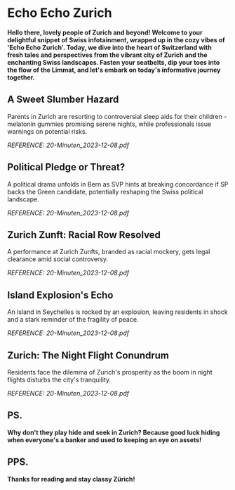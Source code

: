 # Echo Echo Zurich
__Hello there, lovely people of Zurich and beyond! Welcome to your delightful snippet of Swiss infotainment, wrapped up in the cozy vibes of 'Echo Echo Zurich'. Today, we dive into the heart of Switzerland with fresh tales and perspectives from the vibrant city of Zurich and the enchanting Swiss landscapes. Fasten your seatbelts, dip your toes into the flow of the Limmat, and let's embark on today's informative journey together.__
## A Sweet Slumber Hazard 
Parents in Zurich are resorting to controversial sleep aids for their children - melatonin gummies promising serene nights, while professionals issue warnings on potential risks. 
 
 *REFERENCE: 20-Minuten_2023-12-08.pdf*
## Political Pledge or Threat? 
A political drama unfolds in Bern as SVP hints at breaking concordance if SP backs the Green candidate, potentially reshaping the Swiss political landscape. 
 
 *REFERENCE: 20-Minuten_2023-12-08.pdf*
## Zurich Zunft: Racial Row Resolved 
A performance at Zurich Zunfts, branded as racial mockery, gets legal clearance amid social controversy. 
 
 *REFERENCE: 20-Minuten_2023-12-08.pdf*
## Island Explosion's Echo 
An island in Seychelles is rocked by an explosion, leaving residents in shock and a stark reminder of the fragility of peace. 
 
 *REFERENCE: 20-Minuten_2023-12-08.pdf*
## Zurich: The Night Flight Conundrum 
Residents face the dilemma of Zurich's prosperity as the boom in night flights disturbs the city's tranquility. 
 
 *REFERENCE: 20-Minuten_2023-12-08.pdf*
## PS.
**Why don't they play hide and seek in Zurich? Because good luck hiding when everyone's a banker and used to keeping an eye on assets!**
## PPS.
__Thanks for reading and stay classy Zürich!__
